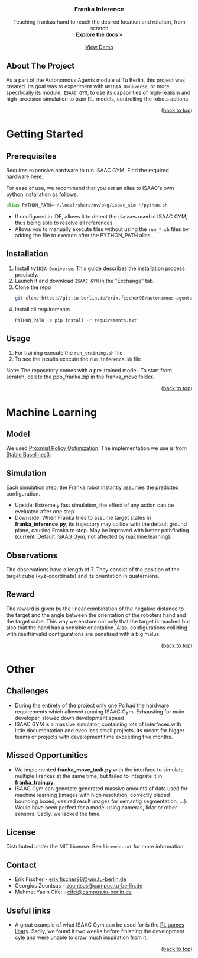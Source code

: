 <!-- Improved compatibility of back to top link: See: https://github.com/othneildrew/Best-README-Template/pull/73 -->
<a name="readme-top"></a>
<!--
*** Thanks for checking out the Best-README-Template. If you have a suggestion
*** that would make this better, please fork the repo and create a pull request
*** or simply open an issue with the tag "enhancement".
*** Don't forget to give the project a star!
*** Thanks again! Now go create something AMAZING! :D
-->



<!-- PROJECT SHIELDS -->
<!--
*** I'm using markdown "reference style" links for readability.
*** Reference links are enclosed in brackets [ ] instead of parentheses ( ).
*** See the bottom of this document for the declaration of the reference variables
*** for contributors-url, forks-url, etc. This is an optional, concise syntax you may use.
*** https://www.markdownguide.org/basic-syntax/#reference-style-links
-->


<!-- PROJECT LOGO -->
<br />
<div align="center">
    <h3 align="center">Franka Inference</h3>

  <p align="center">
    Teaching frankas hand to reach the desired location and rotation, from scratch
    <br />
    <a href="https://git.tu-berlin.de/erik.fischer98/autonomous-agents/-/blob/main/readme.md"><strong>Explore the docs »</strong></a>
    <br />
    <br />
    <a href="https://git.tu-berlin.de/erik.fischer98/autonomous-agents/-/blob/main/documentation/franka_move_demo.webm">View Demo</a>
  </p>
</div>


<!-- ABOUT THE PROJECT -->
## About The Project

As a part of the Autonomous Agents module at Tu Berlin, this project was created. Its goal was to experiment with `NVIDIA Omniverse`, or more specifically its module, `ISAAC GYM`, to use its capabilities of high-realism and high-precision simulation to train RL-models, controlling the robots actions.

<p align="right">(<a href="#readme-top">back to top</a>)</p>


<!-- GETTING STARTED -->
# Getting Started

## Prerequisites

Requires expensive hardware to run ISAAC GYM. Find the required hardware [here](https://docs.omniverse.nvidia.com/app_isaacsim/app_isaacsim/requirements.html).

For ease of use, we recommend that you set an alias to ISAAC's own python installation as follows:

```sh
alias PYTHON_PATH=~/.local/share/ov/pkg/isaac_sim-*/python.sh
```

- If configured in IDE, allows it to detect the classes used in ISAAC GYM, thus being able to resolve all references
- Allows you to manually execute files without using the `run_*.sh` files by adding the file to execute after the PYTHON_PATH alias


## Installation

1. Install `NVIDIA Omniverse`. [This guide](https://docs.omniverse.nvidia.com/prod_install-guide/prod_install-guide/workstation.html) describes the installation process precisely.
2. Launch it and download `ISAAC GYM` in the "Exchange" tab.
3. Clone the repo
   ```sh
   git clone https://git.tu-berlin.de/erik.fischer98/autonomous-agents.git
   ```
4. Install all requirements 
   ```sh
   PYTHON_PATH -m pip install -r requirements.txt
   ```




<!-- USAGE EXAMPLES -->
## Usage

1. For training execute the `run_training.sh` file
2. To see the results execute the `run_inference.sh` file 

Note: The reposetory comes with a pre-trained model. To start from scratch, delete the ppo_franka.zip in the franka_move folder.
<p align="right">(<a href="#readme-top">back to top</a>)</p>

# Machine Learning
## Model
We used [Proxmial Policy Optimization](https://openai.com/blog/openai-baselines-ppo/). The implementation we use is from [Stable Baselines3](https://github.com/DLR-RM/stable-baselines3).
## Simulation
Each simulation step, the Franka robot instantly assumes the predicted configuration.
- Upside: Extremely fast simulation, the effect of any action can be eveluated after one step.
- Downside: When Franka tries to assume target states in **franka_inference.py**, its trajectory may collide with the default ground plane, causing Franka to stop. May be improved with better pathfinding (current: Default ISAAG Gym, not affected by machine learning).
## Observations
The observations have a length of 7. They consist of the position of the target cube (xyz-coordinate) and its orientation in quaternions. 
## Reward
The reward is given by the linear combination of the negative distance to the target and the angle between the orientation of the roboters hand and the target cube. This way we ensture not only that the target is reached but also that the hand has a sensible orientation.
Also, configurations colliding with itself/invalid configurations are penalised with a big malus.

<p align="right">(<a href="#readme-top">back to top</a>)</p>

# Other
## Challenges
- During the entirety of the project only one Pc had the hardware requirements which allowed running ISAAC Gym. Exhausting for main developer, slowed down development speed
- ISAAC GYM is a massive simulator, containing lots of interfaces with little documentation and even less small projects. Its meant for bigger teams or projects with development time exceeding five months.
## Missed Opportunities
- We implemented **franka_move_task.py** with the interface to simulate multiple Frankas at the same time, but failed to integrate it in **franka_train.py**.
- ISAAG Gym can generate generated massive amounts of data used for machine learning (images with high resolution, correctly placed bounding boxed, desired result images for semantig segmentation, ...). Would have been perfect for a model using cameras, lidar or other sensors. Sadly, we lacked the time.
<!-- LICENSE -->
## License

Distributed under the MIT License. See `license.txt` for more information.


<!-- CONTACT -->
## Contact

- Erik Fischer - erik.fischer98@win.tu-berlin.de
- Georgios Zountsas - zountsas@campus.tu-berlin.de
- Mehmet Yasin Cifci - cifci@campus.tu-berlin.de


<!-- USEFUL LINKS -->
## Useful links

* A great example of what ISAAC Gym can be used for is the [RL games libary](https://github.com/Denys88/rl_games). Sadly, we found it two weeks before finishing the development cyle and were unable to draw much inspiration from it.

<p align="right">(<a href="#readme-top">back to top</a>)</p>